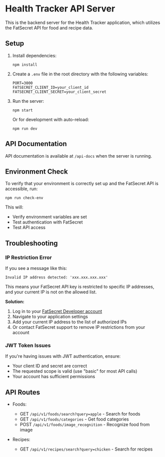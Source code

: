 # Health Tracker API Server

This is the backend server for the Health Tracker application, which utilizes the FatSecret API for food and recipe data.

## Setup

1. Install dependencies:
   ```
   npm install
   ```

2. Create a `.env` file in the root directory with the following variables:
   ```
   PORT=3000
   FATSECRET_CLIENT_ID=your_client_id
   FATSECRET_CLIENT_SECRET=your_client_secret
   ```

3. Run the server:
   ```
   npm start
   ```

   Or for development with auto-reload:
   ```
   npm run dev
   ```

## API Documentation

API documentation is available at `/api-docs` when the server is running.

## Environment Check

To verify that your environment is correctly set up and the FatSecret API is accessible, run:

```
npm run check-env
```

This will:
- Verify environment variables are set
- Test authentication with FatSecret
- Test API access

## Troubleshooting

### IP Restriction Error

If you see a message like this:
```
Invalid IP address detected: 'xxx.xxx.xxx.xxx'
```

This means your FatSecret API key is restricted to specific IP addresses, and your current IP is not on the allowed list.

**Solution:**

1. Log in to your [FatSecret Developer account](https://platform.fatsecret.com/api/)
2. Navigate to your application settings
3. Add your current IP address to the list of authorized IPs
4. Or contact FatSecret support to remove IP restrictions from your account

### JWT Token Issues

If you're having issues with JWT authentication, ensure:
- Your client ID and secret are correct
- The requested scope is valid (use "basic" for most API calls)
- Your account has sufficient permissions

## API Routes

- Foods:
  - GET `/api/v1/foods/search?query=apple` - Search for foods
  - GET `/api/v1/foods/categories` - Get food categories
  - POST `/api/v1/foods/image_recognition` - Recognize food from image

- Recipes:
  - GET `/api/v1/recipes/search?query=chicken` - Search for recipes 